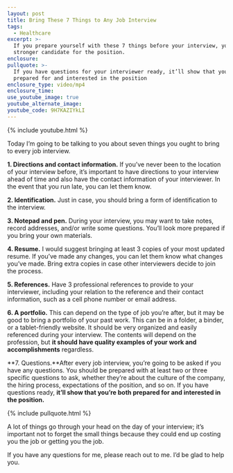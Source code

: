 ```yaml
---
layout: post
title: Bring These 7 Things to Any Job Interview
tags:
  - Healthcare
excerpt: >-
  If you prepare yourself with these 7 things before your interview, you’ll be a
  stronger candidate for the position.
enclosure:
pullquote: >-
  If you have questions for your interviewer ready, it’ll show that you’re both
  prepared for and interested in the position
enclosure_type: video/mp4
enclosure_time:
use_youtube_image: true
youtube_alternate_image:
youtube_code: 9H7KAZIYkLI
---
```



{% include youtube.html %}

Today I’m going to be talking to you about seven things you ought to bring to every job interview.

**1. Directions and contact information.** If you’ve never been to the location of your interview before, it’s important to have directions to your interview ahead of time and also have the contact information of your interviewer. In the event that you run late, you can let them know.

**2. Identification.** Just in case, you should bring a form of identification to the interview.

**3. Notepad and pen.** During your interview, you may want to take notes, record addresses, and/or write some questions. You’ll look more prepared if you bring your own materials.

**4. Resume.** I would suggest bringing at least 3 copies of your most updated resume. If you’ve made any changes, you can let them know what changes you’ve made. Bring extra copies in case other interviewers decide to join the process.

**5. References.** Have 3 professional references to provide to your interviewer, including your relation to the reference and their contact information, such as a cell phone number or email address.

**6. A portfolio.** This can depend on the type of job you’re after, but it may be good to bring a portfolio of your past work. This can be in a folder, a binder, or a tablet-friendly website. It should be very organized and easily referenced during your interview. The contents will depend on the profession, but **it should have quality examples of your work and accomplishments** regardless.

**7. Questions.**After every job interview, you’re going to be asked if you have any questions. You should be prepared with at least two or three specific questions to ask, whether they’re about the culture of the company, the hiring process, expectations of the position, and so on. If you have questions ready, **it’ll show that you’re both prepared for and interested in the position.**

{% include pullquote.html %}

A lot of things go through your head on the day of your interview; it’s important not to forget the small things because they could end up costing you the job or getting you the job.

If you have any questions for me, please reach out to me. I’d be glad to help you.